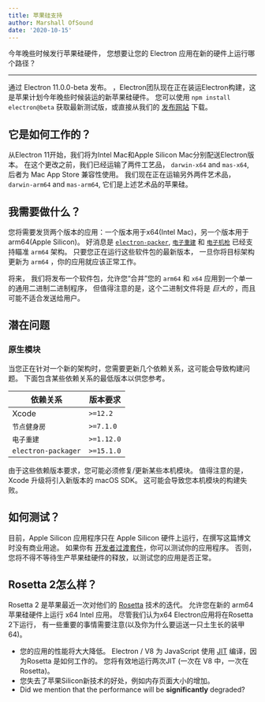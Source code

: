```yaml
---
title: 苹果硅支持
author: Marshall OfSound
date: '2020-10-15'
---
```


今年晚些时候发行苹果硅硬件， 您想要让您的 Electron 应用在新的硬件上运行哪个路径？

---

通过 Electron 11.0.0-beta 发布。 ，Electron团队现在正在装运Electron构建，这是苹果计划今年晚些时候装运的新苹果硅硬件。 您可以使用 `npm install electron@beta` 获取最新测试版，或直接从我们的 [发布网站](https://electronjs.org/releases/stable) 下载。

## 它是如何工作的？

从Electron 11开始，我们将为Intel Mac和Apple Silicon Mac分别配送Electron版本。 在这个更改之前，我们已经运输了两件工艺品， `darwin-x64` and `mas-x64`, 后者为 Mac App Store 兼容性使用。 我们现在正在运输另外两件艺术品， `darwin-arm64` and `mas-arm64`, 它们是上述艺术品的苹果硅。

## 我需要做什么？

您将需要发货两个版本的应用：一个版本用于x64(Intel Mac)，另一个版本用于arm64(Apple Silicon)。 好消息是 [`electron-packer`](https://github.com/electron/electron-packager/), [`电子重建`](https://github.com/electron/electron-rebuild/) 和 [`电子机枪`](https://github.com/electron-userland/electron-forge/) 已经支持瞄准 `arm64` 架构。 只要您正在运行这些软件包的最新版本， 一旦你将目标架构更新为 `arm64` ，你的应用就应该正常工作。

将来， 我们将发布一个软件包，允许您“合并”您的 `arm64` 和 `x64` 应用到一个单一的通用二进制二进制程序， 但值得注意的是，这个二进制文件将是 _巨大的_ ，而且可能不适合发送给用户。

## 潜在问题

### 原生模块

当您正在针对一个新的架构时，您需要更新几个依赖关系，这可能会导致构建问题。 下面包含某些依赖关系的最低版本以供您参考。

| 依赖关系                | 版本要求          |
| ------------------- | ------------- |
| Xcode               | `>=12.2`   |
| `节点健身房`             | `>=7.1.0`  |
| `电子重建`              | `>=1.12.0` |
| `electron-packager` | `>=15.1.0` |

由于这些依赖版本要求，您可能必须修复/更新某些本机模块。  值得注意的是，Xcode 升级将引入新版本的 macOS SDK。 这可能会导致您本机模块的构建失败。


## 如何测试？

目前，Apple Silicon 应用程序只在 Apple Silicon 硬件上运行，在撰写这篇博文时没有商业用途。 如果你有 [开发者过渡套件](https://developer.apple.com/programs/universal/)，你可以测试你的应用程序。 否则，您将不得不等待生产苹果硅硬件的释放，以测试您的应用是否正常。

## Rosetta 2怎么样？

Rosetta 2 是苹果最近一次对他们的 [Rosetta](https://en.wikipedia.org/wiki/Rosetta_(software)) 技术的迭代。 允许您在新的 arm64 苹果硅硬件上运行 x64 Intel 应用。 尽管我们认为x64 Electron应用将在Rosetta 2下运行， 有一些重要的事情需要注意(以及你为什么要运送一只土生长的装甲64)。

* 您的应用的性能将大大降低。 Electron / V8 为 JavaScript 使用 [JIT](https://en.wikipedia.org/wiki/Just-in-time_compilation) 编译，因为Rosetta 是如何工作的。 您将有效地运行两次JIT (一次在 V8 中，一次在 Rosetta)。
* 您失去了苹果Silicon新技术的好处，例如内存页面大小的增加。
* Did we mention that the performance will be **significantly** degraded?
